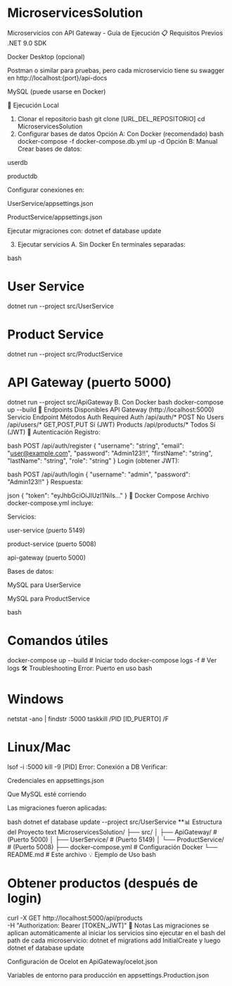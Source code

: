 ﻿# MicroservicesSolution
Microservicios con API Gateway - Guía de Ejecución
📋 Requisitos Previos
.NET 9.0 SDK

Docker Desktop (opcional)

Postman o similar para pruebas, pero cada microservicio tiene su swagger en http://localhost:{port}/api-docs

MySQL (puede usarse en Docker)

🚀 Ejecución Local
1. Clonar el repositorio
bash
git clone [URL_DEL_REPOSITORIO]
cd MicroservicesSolution
2. Configurar bases de datos
Opción A: Con Docker (recomendado)
bash
docker-compose -f docker-compose.db.yml up -d
Opción B: Manual
Crear bases de datos:

userdb

productdb

Configurar conexiones en:

UserService/appsettings.json

ProductService/appsettings.json

Ejecutar migraciones con: dotnet ef database update

3. Ejecutar servicios
A. Sin Docker
En terminales separadas:

bash
# User Service
dotnet run --project src/UserService

# Product Service
dotnet run --project src/ProductService

# API Gateway (puerto 5000)
dotnet run --project src/ApiGateway
B. Con Docker
bash
docker-compose up --build
🔌 Endpoints Disponibles
API Gateway (http://localhost:5000)
Servicio	Endpoint	Métodos	Auth Required
Auth	/api/auth/*	POST	No
Users	/api/users/*	GET,POST,PUT	Sí (JWT)
Products	/api/products/*	Todos	Sí (JWT)
🔐 Autenticación
Registro:

bash
POST /api/auth/register
{
  "username": "string",
  "email": "user@example.com",
  "password": "Admin123!!",
  "firstName": "string",
  "lastName": "string",
  "role": "string"
}
Login (obtener JWT):

bash
POST /api/auth/login
{
  "username": "admin",
  "password": "Admin123!!"
}
Respuesta:

json
{ "token": "eyJhbGciOiJIUzI1NiIs..." }
🐳 Docker Compose
Archivo docker-compose.yml incluye:

Servicios:

user-service (puerto 5149)

product-service (puerto 5008)

api-gateway (puerto 5000)

Bases de datos:

MySQL para UserService

MySQL para ProductService

bash
# Comandos útiles
docker-compose up --build  # Iniciar todo
docker-compose logs -f     # Ver logs
🛠 Troubleshooting
Error: Puerto en uso
bash
# Windows
netstat -ano | findstr :5000
taskkill /PID [ID_PUERTO] /F

# Linux/Mac
lsof -i :5000
kill -9 [PID]
Error: Conexión a DB
Verificar:

Credenciales en appsettings.json

Que MySQL esté corriendo

Las migraciones fueron aplicadas:

bash
dotnet ef database update --project src/UserService
**📊 Estructura del Proyecto
text
MicroservicesSolution/
├── src/
│   ├── ApiGateway/         # (Puerto 5000)
│   ├── UserService/        # (Puerto 5149)
│   └── ProductService/     # (Puerto 5008)
├── docker-compose.yml      # Configuración Docker
└── README.md               # Este archivo
💡 Ejemplo de Uso
bash
# Obtener productos (después de login)
curl -X GET http://localhost:5000/api/products \
  -H "Authorization: Bearer [TOKEN_JWT]"
📌 Notas
Las migraciones se aplican automáticamente al iniciar los servicios
sino ejecutar en el bash del path de cada microservicio: dotnet ef migrations add InitialCreate y luego 
dotnet ef database update

Configuración de Ocelot en ApiGateway/ocelot.json

Variables de entorno para producción en appsettings.Production.json
